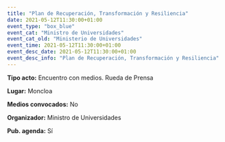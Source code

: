 ---
title: "Plan de Recuperación, Transformación y Resiliencia"
date: 2021-05-12T11:30:00+01:00
event_type: "box_blue" 
event_cat: "Ministro de Universidades"
event_cat_old: "Ministerio de Universidades"
event_time: 2021-05-12T11:30:00+01:00
event_desc_date: 2021-05-12T11:30:00+01:00
event_desc_info: "Plan de Recuperación, Transformación y Resiliencia"
---<p class="card-light list_schedule_description"><b>Tipo acto:</b> Encuentro con medios. Rueda de Prensa
</p><p class="card-light list_schedule_description"><b>Lugar:</b> Moncloa
</p><p class="card-light list_schedule_description"><b>Medios convocados:</b> No
</p><p class="card-light list_schedule_description"><b>Organizador:</b> Ministro de Universidades </p><p class="card-light list_schedule_description"><b>Pub. agenda:</b> Sí
</p>